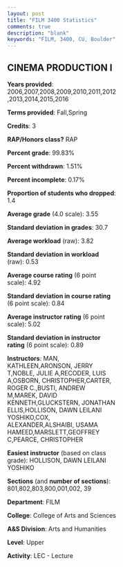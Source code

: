 ```yaml
---
layout: post
title: "FILM 3400 Statistics"
comments: true
description: "blank"
keywords: "FILM, 3400, CU, Boulder"
--- 
```

<head>
<script src="https://ajax.googleapis.com/ajax/libs/jquery/2.1.3/jquery.min.js"></script>
<script src="https://dl.dropboxusercontent.com/s/pc42nxpaw1ea4o9/highcharts.js?dl=0"></script>
<!-- <script src="../assets/js/highcharts.js"></script> -->
<style type="text/css">@font-face {
	font-family: "Bebas Neue";
	src: url(https://www.filehosting.org/file/details/544349/BebasNeue%20Regular.otf) format("opentype");
	}
	h1.Bebas { 
		font-family: "Bebas Neue", Verdana, Tahoma;
	}
</style>
</head>
<body>
	<div id="container" style="float: right; width: 45%; height: 88%; margin-left: 2.5%; margin-right: 2.5%;"></div>
	<script language="JavaScript">
		$(document).ready(function() {
		var chart = {type: 'column'};
		var title = {text: 'Grade Distribution'};
		var xAxis = {categories: ['A','B','C','D','F'],crosshair: true};
		var yAxis = {min: 0,title: {text: 'Percentage'}};
		var tooltip = {headerFormat: '<center><b><span style="font-size:20px">{point.key}</span></b></center>',
		               pointFormat: '<td style="padding:0"><b>{point.y:.1f}%</b></td>',
		               footerFormat: '</table>',shared: true,useHTML: true};
		var plotOptions = {column: {pointPadding: 0.0,borderWidth: 0}};  
		var credits = {enabled: false};var series= [{name: 'Percent',data: [66.25,28.24,4.44,0.53,0.53,]}];
		var json = {};
		json.chart = chart;
		json.title = title;
		json.tooltip = tooltip;
		json.xAxis = xAxis;
		json.yAxis = yAxis;  
		json.series = series;
		json.plotOptions = plotOptions;  
		json.credits = credits;
		$('#container').highcharts(json);
	});
	</script>
</body>
			   
## CINEMA PRODUCTION I

**Years provided**: 2006,2007,2008,2009,2010,2011,2012,2013,2014,2015,2016

**Terms provided**: Fall,Spring

**Credits**: 3

**RAP/Honors class?** RAP

**Percent grade**: 99.83%

**Percent withdrawn**: 1.51%

**Percent incomplete**: 0.17%

**Proportion of students who dropped**: 1.4

**Average grade** (4.0 scale): 3.55

**Standard deviation in grades**: 30.7

**Average workload** (raw): 3.82

**Standard deviation in workload** (raw): 0.53

**Average course rating** (6 point scale): 4.92

**Standard deviation in course rating** (6 point scale): 0.84

**Average instructor rating** (6 point scale): 5.02

**Standard deviation in instructor rating** (6 point scale): 0.89

**Instructors**: MAN, KATHLEEN,ARONSON, JERRY T,NOBLE, JULIE A,RECODER, LUIS A,OSBORN, CHRISTOPHER,CARTER, ROGER C.,BUSTI, ANDREW M,MAREK, DAVID KENNETH,GLUCKSTERN, JONATHAN ELLIS,HOLLISON, DAWN LEILANI YOSHIKO,COX, ALEXANDER,ALSHAIBI, USAMA HAMEED,MARSLETT,GEOFFREY C,PEARCE, CHRISTOPHER

**Easiest instructor** (based on class grade): HOLLISON, DAWN LEILANI YOSHIKO

**Sections** (and **number of sections**): 801,802,803,800,001,002, 39

**Department**: FILM

**College**: College of Arts and Sciences

**A&S Division**: Arts and Humanities

**Level**: Upper

**Activity**: LEC - Lecture